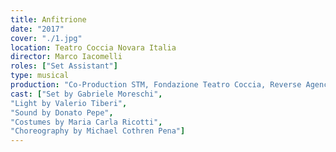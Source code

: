 ```yaml
---
title: Anfitrione
date: "2017"
cover: "./1.jpg"
location: Teatro Coccia Novara Italia
director: Marco Iacomelli
roles: ["Set Assistant"]
type: musical
production: "Co-Production STM, Fondazione Teatro Coccia, Reverse Agency and CRT"
cast: ["Set by Gabriele Moreschi",
"Light by Valerio Tiberi",
"Sound by Donato Pepe",
"Costumes by Maria Carla Ricotti",
"Choreography by Michael Cothren Pena"]
---
```


